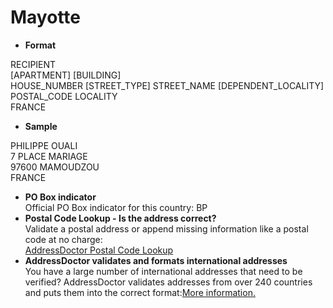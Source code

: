 Mayotte
=======

- **Format**

RECIPIENT  
[APARTMENT] [BUILDING]  
HOUSE_NUMBER [STREET_TYPE] STREET_NAME [DEPENDENT_LOCALITY]  
POSTAL_CODE LOCALITY  
FRANCE
- **Sample**

PHILIPPE OUALI  
7 PLACE MARIAGE  
97600 MAMOUDZOU  
FRANCE
- **PO Box indicator**  
Official PO Box indicator for this country: BP
- **Postal Code Lookup - Is the address correct?**  
Validate a postal address or append missing information like a postal code at no charge:  
[AddressDoctor Postal Code Lookup](http://lookup.addressdoctor.com/lookup/default.aspx?lang=en&country=MYT)
- **AddressDoctor validates and formats international addresses**  
You have a large number of international addresses that need to be verified? AddressDoctor validates addresses from over 240 countries and puts them into the correct format:[More information.](index.php?id=31&L=1)